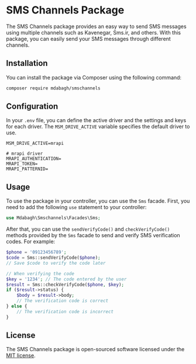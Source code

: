 # SMS Channels Package

The SMS Channels package provides an easy way to send SMS messages using multiple channels such as Kavenegar, Sms.ir, and others. With this package, you can easily send your SMS messages through different channels.

## Installation

You can install the package via Composer using the following command:

```bash
composer require mdabagh/smschannels
```

## Configuration

In your `.env` file, you can define the active driver and the settings and keys for each driver. The `MSM_DRIVE_ACTIVE` variable specifies the default driver to use.

```
MSM_DRIVE_ACTIVE=mrapi

# mrapi driver
MRAPI_AUTHENTICATION=
MRAPI_TOKEN=
MRAPI_PATTERNID=
```

## Usage

To use the package in your controller, you can use the `Sms` facade. First, you need to add the following `use` statement to your controller:

```php
use Mdabagh\Smschannels\Facades\Sms;
```

After that, you can use the `sendVerifyCode()` and `checkVerifyCode()` methods provided by the `Sms` facade to send and verify SMS verification codes. For example:

```php
$phone = '09123456789';
$code = Sms::sendVerifyCode($phone);
// Save $code to verify the code later

// When verifying the code
$key = '1234'; // The code entered by the user
$result = Sms::checkVerifyCode($phone, $key);
if ($result->status) {
    $body = $result->body;
    // The verification code is correct
} else {
    // The verification code is incorrect
}
```

## License

The SMS Channels package is open-sourced software licensed under the [MIT license](https://opensource.org/licenses/MIT).
